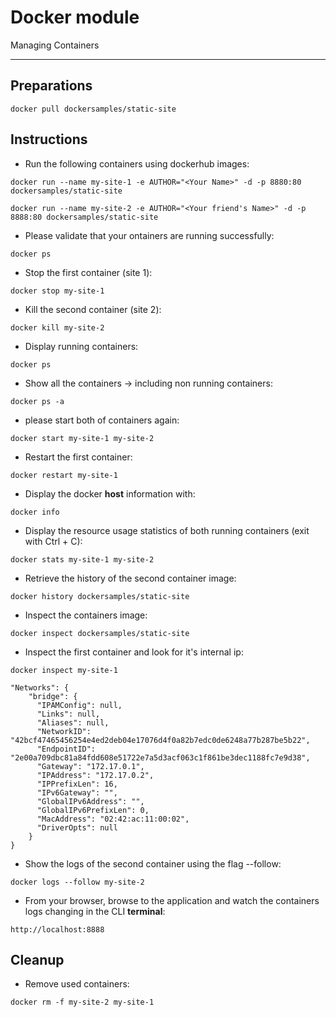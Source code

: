 # Docker module
Managing Containers

---

## Preparations
```
docker pull dockersamples/static-site
```

## Instructions

 - Run the following containers using dockerhub images:
```
docker run --name my-site-1 -e AUTHOR="<Your Name>" -d -p 8880:80 dockersamples/static-site
```
```
docker run --name my-site-2 -e AUTHOR="<Your friend's Name>" -d -p 8888:80 dockersamples/static-site
```

 - Please validate that your ontainers are running successfully:
```
docker ps
```

 - Stop the first container (site 1):
```
docker stop my-site-1
```

 - Kill the second container (site 2):
```
docker kill my-site-2
```

 - Display running containers:
```
docker ps
```

 - Show all the containers -> including non running containers:
```
docker ps -a
```

 - please start both of containers again:
```
docker start my-site-1 my-site-2
```

 - Restart the first container:
```
docker restart my-site-1
```

 - Display the docker **host** information with:
```
docker info
```

 - Display the resource usage statistics of both running containers (exit with Ctrl + C):
```
docker stats my-site-1 my-site-2
```

 - Retrieve the history of the second container image:
```
docker history dockersamples/static-site
```

 - Inspect the containers image:
```
docker inspect dockersamples/static-site
```

 - Inspect the first container and look for it's internal ip:
```
docker inspect my-site-1
```
```
"Networks": {
    "bridge": {
      "IPAMConfig": null,
      "Links": null,
      "Aliases": null,
      "NetworkID": "42bcf47465456254e4ed2deb04e17076d4f0a82b7edc0de6248a77b287be5b22",
      "EndpointID": "2e00a709dbc81a84fdd608e51722e7a5d3acf063c1f861be3dec1188fc7e9d38",
      "Gateway": "172.17.0.1",
      "IPAddress": "172.17.0.2",
      "IPPrefixLen": 16,
      "IPv6Gateway": "",
      "GlobalIPv6Address": "",
      "GlobalIPv6PrefixLen": 0,
      "MacAddress": "02:42:ac:11:00:02",
      "DriverOpts": null
    }
}
```

 - Show the logs of the second container using the flag --follow:
```
docker logs --follow my-site-2
```

 - From your browser, browse to the application and watch the containers logs changing in the CLI **terminal**:
```
http://localhost:8888
```

## Cleanup

 - Remove used containers:
```
docker rm -f my-site-2 my-site-1
```

